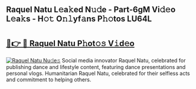 ## Raquel Natu L𝚎a𝚔ed N𝚞𝚍e - Part-6gM Vi𝚍𝚎o L𝚎a𝚔s - H𝚘𝚝 O𝚗𝚕yf𝚊ns P𝚑𝚘tos LU64L

# <h2><a href="http://kfe8vp.oniu.top/?m=Raquel+Natu">🔗👉 🔴 Raquel Natu P𝚑ot𝚘𝚜 V𝚒d𝚎o</a></h2>

[![Raquel Natu Nu𝚍e𝚜](https://i.imgur.com/0qMVB7G.gif)](http://kfe8vp.oniu.top/?m=Raquel+Natu)
Social media innovator Raquel Natu, celebrated for publishing dance and lifestyle content, featuring dance presentations and personal vlogs. Humanitarian Raquel Natu, celebrated for their selfless acts and commitment to helping others.  
